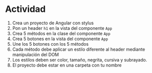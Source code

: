 # Actividad

1. Crea un proyecto de Angular con stylus
2. Pon un header `h1` en la vista del componente `App`
3. Crea 5 métodos en la clase del componente `App`
4. Crea 5 botones en la vista del componente `App`
5. Une los 5 botones con los 5 métodos
6. Cada método debe aplicar un estilo diferente al header mediante manipulación del DOM
7. Los estilos deben ser color, tamaño, negrita, cursiva y subrayado.
8. El proyecto debe estar en una carpeta con tu nombre